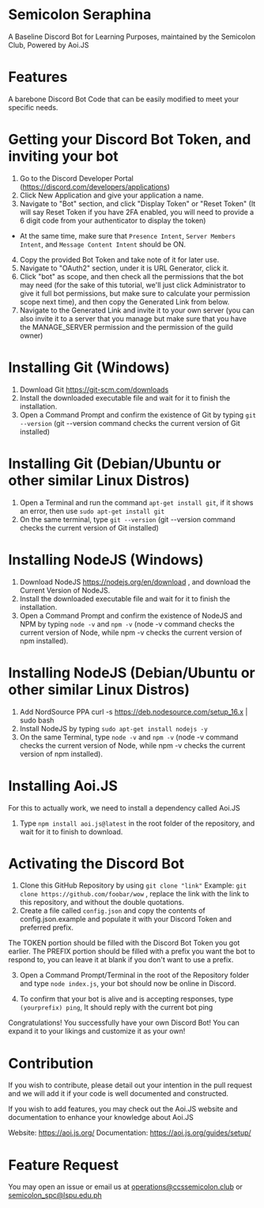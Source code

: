 # Semicolon Seraphina
A Baseline Discord Bot for Learning Purposes, maintained by the Semicolon Club, Powered by Aoi.JS

# Features
A barebone Discord Bot Code that can be easily modified to meet your specific needs.

# Getting your Discord Bot Token, and inviting your bot
1. Go to the Discord Developer Portal (https://discord.com/developers/applications)
2. Click New Application and give your application a name.
3. Navigate to "Bot" section, and click "Display Token" or "Reset Token" (It will say Reset Token if you have 2FA enabled, you will need to provide a 6 digit code from your authenticator to display the token)

* At the same time, make sure that `Presence Intent`, `Server Members Intent`, and `Message Content Intent` should be ON.

4. Copy the provided Bot Token and take note of it for later use.
5. Navigate to "OAuth2" section, under it is URL Generator, click it.
6. Click "bot" as scope, and then check all the permissions that the bot may need (for the sake of this tutorial, we'll just click Administrator to give it full bot permissions, but make sure to calculate your permission scope next time), and then copy the Generated Link from below.
7. Navigate to the Generated Link and invite it to your own server (you can also invite it to a server that you manage but make sure that you have the MANAGE_SERVER permission and the permission of the guild owner)

# Installing Git (Windows)
1. Download Git https://git-scm.com/downloads
2. Install the downloaded executable file and wait for it to finish the installation.
3. Open a Command Prompt and confirm the existence of Git by typing `git --version` (git --version command checks the current version of Git installed)

# Installing Git (Debian/Ubuntu or other similar Linux Distros)
1. Open a Terminal and run the command `apt-get install git`, if it shows an error, then use `sudo apt-get install git`
2. On the same terminal, type `git --version` (git --version command checks the current version of Git installed)

# Installing NodeJS (Windows)
1. Download NodeJS https://nodejs.org/en/download , and download the Current Version of NodeJS.
2. Install the downloaded executable file and wait for it to finish the installation.
3. Open a Command Prompt and confirm the existence of NodeJS and NPM by typing `node -v` and `npm -v` (node -v command checks the current version of Node, while npm -v checks the current version of npm installed).

# Installing NodeJS (Debian/Ubuntu or other similar Linux Distros)
1. Add NordSource PPA curl -s https://deb.nodesource.com/setup_16.x | sudo bash
2. Install NodeJS by typing `sudo apt-get install nodejs -y`
3. On the same Terminal, type `node -v` and `npm -v` (node -v command checks the current version of Node, while npm -v checks the current version of npm installed).

# Installing Aoi.JS
For this to actually work, we need to install a dependency called Aoi.JS

1. Type `npm install aoi.js@latest` in the root folder of the repository, and wait for it to finish to download.

# Activating the Discord Bot
1. Clone this GitHub Repository by using `git clone "link"` Example: `git clone https://github.com/foobar/wow` , replace the link with the link to this repository, and without the double quotations.
2. Create a file called `config.json` and copy the contents of config.json.example and populate it with your Discord Token and preferred prefix. 

The TOKEN portion should be filled with the Discord Bot Token you got earlier.
The PREFIX portion should be filled with a prefix you want the bot to respond to, you can leave it at blank if you don't want to use a prefix.

3. Open a Command Prompt/Terminal in the root of the Repository folder and type `node index.js`, your bot should now be online in Discord.

4. To confirm that your bot is alive and is accepting responses, type `(yourprefix) ping`, It should reply with the current bot ping

Congratulations! You successfully have your own Discord Bot! You can expand it to your likings and customize it as your own!

# Contribution
If you wish to contribute, please detail out your intention in the pull request and we will add it if your code is well documented and constructed.

If you wish to add features, you may check out the Aoi.JS website and documentation to enhance your knowledge about Aoi.JS

Website: https://aoi.js.org/
Documentation: https://aoi.js.org/guides/setup/

# Feature Request
You may open an issue or email us at operations@ccssemicolon.club or semicolon_spc@lspu.edu.ph